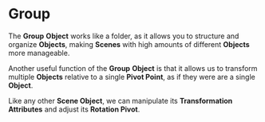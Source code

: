 # Group

The **Group** **Object** works like a folder, as it allows you to structure and organize **Objects**, making **Scenes** with high amounts of different **Objects** more manageable.

Another useful function of the **Group** **Object** is that it allows us to transform multiple **Objects** relative to a single **Pivot Point**, as if they were are a single **Object**.

Like any other **Scene Object**, we can manipulate its **Transformation Attributes** and adjust its **Rotation Pivot**.